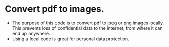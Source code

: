 Convert pdf to images.
===================

- The purpose of this code is to convert pdf to jpeg or png images locally. This prevents loss of confidential data to the internet, from where it can end up anywhere.
- Using a local code is great for personal data protection.
